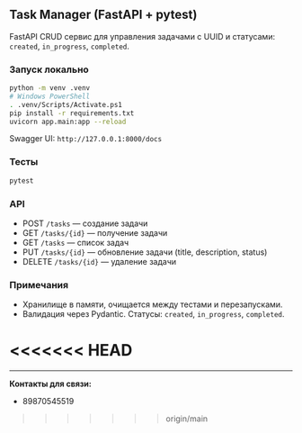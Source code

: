 ## Task Manager (FastAPI + pytest)

FastAPI CRUD сервис для управления задачами с UUID и статусами: `created`, `in_progress`, `completed`.

### Запуск локально

```bash
python -m venv .venv
# Windows PowerShell
. .venv/Scripts/Activate.ps1
pip install -r requirements.txt
uvicorn app.main:app --reload
```

Swagger UI: `http://127.0.0.1:8000/docs`

### Тесты

```bash
pytest
```

### API
- POST `/tasks` — создание задачи
- GET `/tasks/{id}` — получение задачи
- GET `/tasks` — список задач
- PUT `/tasks/{id}` — обновление задачи (title, description, status)
- DELETE `/tasks/{id}` — удаление задачи

### Примечания
- Хранилище в памяти, очищается между тестами и перезапусками.
- Валидация через Pydantic. Статусы: `created`, `in_progress`, `completed`.


<<<<<<< HEAD
=======
---

**Контакты для связи:**
- 89870545519
>>>>>>> origin/main
